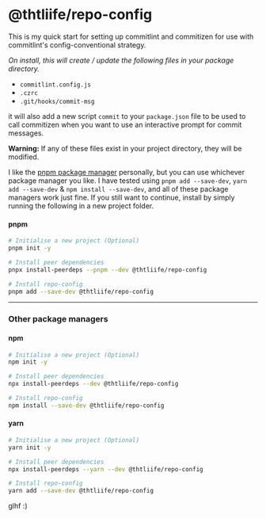 # @thtliife/repo-config

This is my quick start for setting up commitlint and commitizen for use with commitlint's config-conventional strategy.

_On install, this will create / update the following files in your package directory._

- `commitlint.config.js`
- `.czrc`
- `.git/hooks/commit-msg`

it will also add a new script `commit` to your `package.json` file to be used to call commitizen when you want to use an interactive prompt for commit messages.

**Warning:** If any of these files exist in your project directory, they will be modified.

I like the [pnpm package manager](https://pnpm.js.org/) personally, but you can use whichever package manager you like.
I have tested using `pnpm add --save-dev`, `yarn add --save-dev` & `npm install --save-dev`, and all of these package managers work just fine.
If you still want to continue, install by simply running the following in a new project folder.

#### pnpm

```bash
# Initialise a new project (Optional)
pnpm init -y

# Install peer dependencies
pnpx install-peerdeps --pnpm --dev @thtliife/repo-config

# Install repo-config
pnpm add --save-dev @thtliife/repo-config
```

---

### Other package managers

#### npm

```bash
# Initialise a new project (Optional)
npm init -y

# Install peer dependencies
npx install-peerdeps --dev @thtliife/repo-config

# Install repo-config
npm install --save-dev @thtliife/repo-config
```

#### yarn

```bash
# Initialise a new project (Optional)
yarn init -y

# Install peer dependencies
npx install-peerdeps --yarn --dev @thtliife/repo-config

# Install repo-config
yarn add --save-dev @thtliife/repo-config
```

glhf :)
